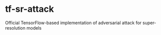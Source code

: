 # tf-sr-attack
Official TensorFlow-based implementation of adversarial attack for super-resolution models
